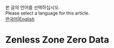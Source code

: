 본 글의 언어를 선택하십시오.<br>
Please select a language for this article.<br>
[한국어](#)|[English](#)

# Zenless Zone Zero Data
